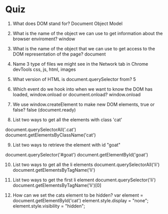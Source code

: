 # Quiz

1. What does DOM stand for?
Document Object Model

2. What is the name of the object we can use to get information about the browser enviroment?
window

3. What is the name of the object that we can use to get access to the DOM representation of the page?
document

4. Name 3 type of files we might see in the Network tab in Chrome devTools
css, js, html, images

5. What version of HTML is document.querySelector from?
5

6. Which event do we hook into when we want to know the DOM has loaded, window.onload or document.onload?
window.onload

7. We use window.createElement to make new DOM elements, true or false?
false (document.ready)

8. List two ways to get all the elements with class 'cat'

document.querySelectorAll('.cat')
document.getElementsByClassName('cat')

9. List two ways to retrieve the element with id "goat"

document.querySelector('#goat')
document.getElementById('goat')

10. List two ways to get all the li elements
document.querySelectorAll('li')
document.getElementsByTagName('li')

11. List two ways to get the first li element
document.querySelector('li')
document.getElementsByTagName('li')[0]

12. How can we set the cats element to be hidden?
var element = document.getElementById('cat')
element.style.display = "none";
element.style.visibility = "hidden";
